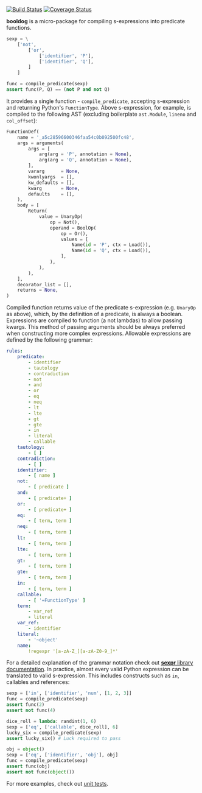 [![Build Status](https://travis-ci.com/IwoHerka/booldog.svg?branch=master)](https://travis-ci.com/IwoHerka/booldog)
[![Coverage Status](https://coveralls.io/repos/github/IwoHerka/booldog/badge.svg?branch=master)](https://coveralls.io/github/IwoHerka/booldog?branch=master)

**booldog** is a micro-package for compiling s-expressions into
predicate functions.

```python
sexp = \
    ['not',
        ['or',
            ['identifier', 'P'],
            ['identifier', 'Q'],
        ]
    ]

func = compile_predicate(sexp)
assert func(P, Q) == (not P and not Q)
```

It provides a single function - ``compile_predicate``, accepting s-expression and returning Python's `FunctionType`.
Above s-expression, for example, is compiled to the following AST (excluding boilerplate `ast.Module`, `lineno` and `col_offset`):

```python
FunctionDef(
    name = '_a5c28596600346faa54c0b092500fc48',
    args = arguments(
        args = [
            arg(arg = 'P', annotation = None),
            arg(arg = 'Q', annotation = None),
        ],
        vararg      = None,
        kwonlyargs  = [],
        kw_defaults = [],
        kwarg       = None,
        defaults    = [],
    ),
    body = [
        Return(
            value = UnaryOp(
                op = Not(),
                operand = BoolOp(
                    op = Or(),
                    values = [
                        Name(id = 'P', ctx = Load()),
                        Name(id = 'Q', ctx = Load()),
                    ],
                ),
            ),
        ),
    ],
    decorator_list = [],
    returns = None,
)
```

Compiled function returns value of the predicate s-expression (e.g. `UnaryOp` as above), which, by the definition of a predicate, is always a boolean. Expressions are compiled to function (a not lambdas) to allow passing kwargs. This method of passing arguments should be always preferred when constructing more complex expressions. Allowable expressions are defined by the following grammar:

```yaml
rules:
    predicate:
        - identifier
        - tautology
        - contradiction
        - not
        - and
        - or
        - eq
        - neq
        - lt
        - lte
        - gt
        - gte
        - in
        - literal
        - callable
    tautology:
        - [ ]
    contradiction:
        - [ ]
    identifier:
        - [ name ]
    not:
        - [ predicate ]
    and:
        - [ predicate+ ]
    or:
        - [ predicate+ ]
    eq:
        - [ term, term ]
    neq:
        - [ term, term ]
    lt:
        - [ term, term ]
    lte:
        - [ term, term ]
    gt:
        - [ term, term ]
    gte:
        - [ term, term ]
    in:
        - [ term, term ]
    callable:
        - [ '=FunctionType' ]
    term:
        - var_ref
        - literal
    var_ref:
        - identifier
    literal:
        - '~object'
    name:
        !regexpr '[a-zA-Z_][a-zA-Z0-9_]*'
```
For a detailed explanation of the grammar notation check out <a href="https://github.com/IwoHerka/sexpr">**sexpr**  library documentation</a>. In practice, almost every valid Python expression can be translated to valid s-expression. This includes
constructs such as `in`, callables and references:

```python
sexp = ['in', ['identifier', 'num', [1, 2, 3]]
func = compile_predicate(sexp)
assert func(2)
assert not func(4)

dice_roll = lambda: randint(1, 6)
sexp = ['eq', ['callable', dice_roll], 6]
lucky_six = compile_predicate(sexp)
assert lucky_six() # Luck required to pass

obj = object()
sexp = ['eq', ['identifier', 'obj'], obj]
func = compile_predicate(sexp)
assert func(obj)
assert not func(object())
 ```
 
 For more examples, check out <a href="https://github.com/IwoHerka/booldog/blob/master/tests/examples.py">unit tests</a>.
